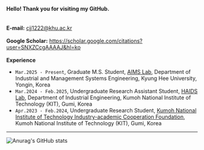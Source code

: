
**Hello! Thank you for visiting my GitHub.** <br/><br/><br/>
**E-mail:** cjj1222@khu.ac.kr <br/><br/>
**Google Scholar:** https://scholar.google.com/citations?user=SNXZCcgAAAAJ&hl=ko <br/><br/>
**Experience**
- `Mar.2025 - Present`, Graduate M.S. Student, [AIMS Lab](https://sites.google.com/khu.ac.kr/aims/home?authuser=0), Department of Industrial and Management Systems Engineering, Kyung Hee University, Yongin, Korea
- `Mar.2024 - Feb.2025`, Undergraduate Research Assistant Student, [HAIDS Lab](https://sites.google.com/view/ids-kit/home), Department of Industrial Engineering, Kumoh National Institute of Technology (KIT), Gumi, Korea
- `Apr.2023 - Feb.2024`, Undergraduate Research Student, [Kumoh National Institute of Technology Industry-academic Cooperation Foundation](http://sian3.adbank.co.kr/kit_iacf/main/sub01/sub01_03.html), Kumoh National Institute of Technology (KIT), Gumi, Korea   
----------


![Anurag's GitHub stats](https://github-readme-stats.vercel.app/api?username=jaejunchoe&show_icons=true&theme=dracula)




